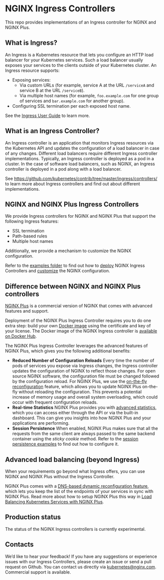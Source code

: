 # NGINX Ingress Controllers

This repo provides implementations of an Ingress controller for NGINX and NGINX Plus.

## What is Ingress?

An Ingress is a Kubernetes resource that lets you configure an HTTP load balancer for your Kubernetes services. Such a load balancer usually exposes your services to the clients outside of your Kubernetes cluster. An Ingress resource supports:
* Exposing services:
    * Via custom URLs (for example, service A at the URL `/serviceA` and service B at the URL `/serviceB`).
    * Via multiple host names (for example, `foo.example.com` for one group of services and `bar.example.com` for another group).
* Configuring SSL termination per each exposed host name.

See the [Ingress User Guide](http://kubernetes.io/docs/user-guide/ingress/) to learn more.

## What is an Ingress Controller?

An Ingress controller is an application that monitors Ingress resources via the Kubernetes API and updates the configuration of a load balancer in case of any changes. Different load balancers require different Ingress controller implementations. Typically, an Ingress controller is deployed as a pod in a cluster. In the case of software load balancers, such as NGINX, an Ingress controller is deployed in a pod along with a load balancer.

See https://github.com/kubernetes/contrib/tree/master/ingress/controllers/ to learn more about Ingress controllers and find out about different implementations.

## NGINX and NGINX Plus Ingress Controllers

We provide Ingress controllers for NGINX and NGINX Plus that support the following Ingress features:
* SSL termination
* Path-based rules
* Multiple host names

Additionally, we provide a mechanism to customize the NGINX configuration.

Refer to the [examples folder](examples) to find out how to [deploy](examples/complete-example) NGINX Ingress Controllers and [customize](examples/customization) the NGINX configuration.

## Difference between NGINX and NGINX Plus controllers

[NGINX Plus](https://www.nginx.com/products/) is a commercial version of NGINX that comes with advanced features and support.

Deployment of the NGINX Plus Ingress Controller requires you to do one extra step: build your own [Docker image](nginx-plus-controller) using the certificate and key of your license.
The Docker image of the NGINX Ingress controller is [available on Docker Hub](https://hub.docker.com/r/nginxdemos/nginx-ingress/).

The NGINX Plus Ingress Controller leverages the advanced features of NGINX Plus, which gives you the following additional benefits:

* **Reduced Number of Configuration Reloads**
Every time the number of pods of services you expose via Ingress changes, the Ingress controller updates the configuration of NGINX to reflect those changes. For open source NGINX software, the configuration file must be changed followed by the configuration reload. For NGINX Plus, we use the [on-the-fly reconfiguration](https://www.nginx.com/products/on-the-fly-reconfiguration/) feature, which allows you to update NGINX Plus on-the-fly without reloading the configuration. This prevents a potential increase of memory usage and overall system overloading, which could occur with frequent configuration reloads.
* **Real-time Statistics**
NGINX Plus provides you with [advanced statistics](https://www.nginx.com/products/live-activity-monitoring/), which you can access either through the API or via the built-in dashboard. This can give you insights into how NGINX Plus and your applications are performing.
* **Session Persistence** When enabled, NGINX Plus makes sure that all the requests from the same client are always passed to the same backend container using the *sticky cookie* method. Refer to the [session persistence examples](examples/session-persistence) to find out how to configure it.

## Advanced load balancing (beyond Ingress)

When your requirements go beyond what Ingress offers, you can use NGINX and
NGINX Plus without the Ingress Controller.

NGINX Plus comes with a [DNS-based dynamic reconfiguration feature](https://www.nginx.com/blog/dns-service-discovery-nginx-plus/), which lets you keep the list of the endpoints of your services in sync with NGINX Plus. Read more about how to setup NGINX Plus this way in [Load Balancing Kubernetes Services with NGINX Plus](https://www.nginx.com/blog/load-balancing-kubernetes-services-nginx-plus/).

## Production status

The status of the NGINX Ingress controllers is currently experimental.

## Contacts

We’d like to hear your feedback! If you have any suggestions or experience issues with our Ingress Controllers, please create an issue or send a pull request on Github.
You can contact us directly via [kubernetes@nginx.com](mailto:kubernetes@nginx.com). Commercial support is available.
